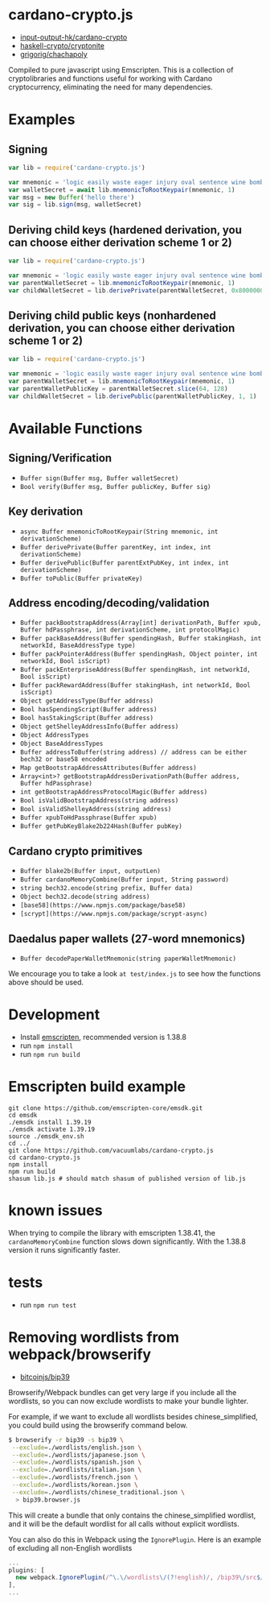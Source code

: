 # cardano-crypto.js
* [input-output-hk/cardano-crypto](https://github.com/input-output-hk/cardano-crypto/tree/master/cbits)
* [haskell-crypto/cryptonite](https://github.com/haskell-crypto/cryptonite)
* [grigorig/chachapoly](https://github.com/grigorig/chachapoly)

Compiled to pure javascript using Emscripten. This is a collection of cryptolibraries and functions useful for working with Cardano cryptocurrency, eliminating the need for many dependencies.

# Examples
## Signing

``` javascript
var lib = require('cardano-crypto.js')

var mnemonic = 'logic easily waste eager injury oval sentence wine bomb embrace gossip supreme'
var walletSecret = await lib.mnemonicToRootKeypair(mnemonic, 1)
var msg = new Buffer('hello there')
var sig = lib.sign(msg, walletSecret)
```

## Deriving child keys (hardened derivation, you can choose either derivation scheme 1 or 2)

``` javascript
var lib = require('cardano-crypto.js')

var mnemonic = 'logic easily waste eager injury oval sentence wine bomb embrace gossip supreme'
var parentWalletSecret = lib.mnemonicToRootKeypair(mnemonic, 1)
var childWalletSecret = lib.derivePrivate(parentWalletSecret, 0x80000001, 1)
```

## Deriving child public keys (nonhardened derivation, you can choose either derivation scheme 1 or 2)

``` javascript
var lib = require('cardano-crypto.js')

var mnemonic = 'logic easily waste eager injury oval sentence wine bomb embrace gossip supreme'
var parentWalletSecret = lib.mnemonicToRootKeypair(mnemonic, 1)
var parentWalletPublicKey = parentWalletSecret.slice(64, 128)
var childWalletSecret = lib.derivePublic(parentWalletPublicKey, 1, 1)
```

# Available Functions

## Signing/Verification
* `Buffer sign(Buffer msg, Buffer walletSecret)`
* `Bool verify(Buffer msg, Buffer publicKey, Buffer sig)`

## Key derivation
* `async Buffer mnemonicToRootKeypair(String mnemonic, int derivationScheme)`
* `Buffer derivePrivate(Buffer parentKey, int index, int derivationScheme)`
* `Buffer derivePublic(Buffer parentExtPubKey, int index, int derivationScheme)`
* `Buffer toPublic(Buffer privateKey)`

## Address encoding/decoding/validation
* `Buffer packBootstrapAddress(Array[int] derivationPath, Buffer xpub, Buffer hdPassphrase, int derivationScheme, int protocolMagic)`
* `Buffer packBaseAddress(Buffer spendingHash, Buffer stakingHash, int networkId, BaseAddressType type)`
* `Buffer packPointerAddress(Buffer spendingHash, Object pointer, int networkId, Bool isScript)`
* `Buffer packEnterpriseAddress(Buffer spendingHash, int networkId, Bool isScript)`
* `Buffer packRewardAddress(Buffer stakingHash, int networkId, Bool isScript)`
* `Object getAddressType(Buffer address)`
* `Bool hasSpendingScript(Buffer address)`
* `Bool hasStakingScript(Buffer address)`
* `Object getShelleyAddressInfo(Buffer address)`
* `Object AddressTypes`
* `Object BaseAddressTypes`
* `Buffer addressToBuffer(string address) // address can be either bech32 or base58 encoded`
* `Map getBootstrapAddressAttributes(Buffer address)`
* `Array<int>? getBootstrapAddressDerivationPath(Buffer address, Buffer hdPassphrase)`
* `int getBootstrapAddressProtocolMagic(Buffer address)`
* `Bool isValidBootstrapAddress(string address)`
* `Bool isValidShelleyAddress(string address)`
* `Buffer xpubToHdPassphrase(Buffer xpub)`
* `Buffer getPubKeyBlake2b224Hash(Buffer pubKey)`

## Cardano crypto primitives
* `Buffer blake2b(Buffer input, outputLen)`
* `Buffer cardanoMemoryCombine(Buffer input, String password)`
* `string bech32.encode(string prefix, Buffer data)`
* `Object bech32.decode(string address)` 
* `[base58](https://www.npmjs.com/package/base58)`
* `[scrypt](https://www.npmjs.com/package/scrypt-async)`

## Daedalus paper wallets (27-word mnemonics)
* `Buffer decodePaperWalletMnemonic(string paperWalletMnemonic)`

We encourage you to take a look `at test/index.js` to see how the functions above should be used.

# Development

* Install [emscripten](http://kripken.github.io/emscripten-site/docs/getting_started/downloads.html#installation-instructions), recommended version is 1.38.8
* run `npm install`
* run `npm run build`

# Emscripten build example

```
git clone https://github.com/emscripten-core/emsdk.git
cd emsdk
./emsdk install 1.39.19
./emsdk activate 1.39.19
source ./emsdk_env.sh
cd ../
git clone https://github.com/vacuumlabs/cardano-crypto.js
cd cardano-crypto.js
npm install
npm run build
shasum lib.js # should match shasum of published version of lib.js
```

# known issues

When trying to compile the library with emscripten 1.38.41, the `cardanoMemoryCombine` function slows down significantly. With the 1.38.8 version it runs significantly faster.

# tests

* run `npm run test`

# Removing wordlists from webpack/browserify

* [bitcoinjs/bip39](https://github.com/bitcoinjs/bip39)

Browserify/Webpack bundles can get very large if you include all the wordlists, so you can now exclude wordlists to make your bundle lighter.

For example, if we want to exclude all wordlists besides chinese_simplified, you could build using the browserify command below.

 ```bash
$ browserify -r bip39 -s bip39 \
  --exclude=./wordlists/english.json \
  --exclude=./wordlists/japanese.json \
  --exclude=./wordlists/spanish.json \
  --exclude=./wordlists/italian.json \
  --exclude=./wordlists/french.json \
  --exclude=./wordlists/korean.json \
  --exclude=./wordlists/chinese_traditional.json \
   > bip39.browser.js
```

 This will create a bundle that only contains the chinese_simplified wordlist, and it will be the default wordlist for all calls without explicit wordlists.
 
 You can also do this in Webpack using the `IgnorePlugin`. Here is an example of excluding all non-English wordlists
 
 ```javascript
 ...
 plugins: [
   new webpack.IgnorePlugin(/^\.\/wordlists\/(?!english)/, /bip39\/src$/),
 ],
 ...
 ```
